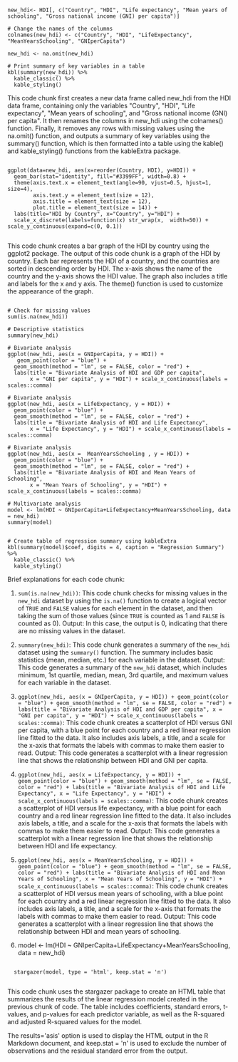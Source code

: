 
```{r myprettycode1, echo=TRUE, fig.cap='Summary of Key Variables'}

new_hdi<- HDI[, c("Country", "HDI", "Life expectancy", "Mean years of schooling", "Gross national income (GNI) per capita")]

# Change the names of the columns
colnames(new_hdi) <- c("Country", "HDI", "LifeExpectancy", "MeanYearsSchooling", "GNIperCapita")

new_hdi <- na.omit(new_hdi)

# Print summary of key variables in a table
kbl(summary(new_hdi)) %>%
  kable_classic() %>%
  kable_styling()
```

This code chunk first creates a new data frame called new_hdi from the HDI data frame, containing only the variables "Country", "HDI", "Life expectancy", "Mean years of schooling", and "Gross national income (GNI) per capita". It then renames the columns in new_hdi using the colnames() function. Finally, it removes any rows with missing values using the na.omit() function, and outputs a summary of key variables using the summary() function, which is then formatted into a table using the kable() and kable_styling() functions from the kableExtra package.

```{r myprettycode2, echo=TRUE, fig.cap='Graph of HDI by Country'}

ggplot(data=new_hdi, aes(x=reorder(Country, HDI), y=HDI)) +
  geom_bar(stat="identity", fill="#3399FF", width=0.8) +
  theme(axis.text.x = element_text(angle=90, vjust=0.5, hjust=1, size=4),
        axis.text.y = element_text(size = 12),
        axis.title = element_text(size = 12),
        plot.title = element_text(size = 14)) +
  labs(title="HDI by Country", x="Country", y="HDI") +
  scale_x_discrete(labels=function(x) str_wrap(x,  width=50)) + scale_y_continuous(expand=c(0, 0.1))


```

This code chunk creates a bar graph of the HDI by country using the ggplot2 package. The output of this code chunk is a graph of the HDI by country. Each bar represents the HDI of a country, and the countries are sorted in descending order by HDI. The x-axis shows the name of the country and the y-axis shows the HDI value. The graph also includes a title and labels for the x and y axis. The theme() function is used to customize the appearance of the graph.

```{r, model, echo=TRUE}

# Check for missing values
sum(is.na(new_hdi))

# Descriptive statistics
summary(new_hdi)

# Bivariate analysis
ggplot(new_hdi, aes(x = GNIperCapita, y = HDI)) +
   geom_point(color = "blue") +
  geom_smooth(method = "lm", se = FALSE, color = "red") +
  labs(title = "Bivariate Analysis of HDI and GDP per capita",
       x = "GNI per capita", y = "HDI") + scale_x_continuous(labels = scales::comma)

# Bivariate analysis
ggplot(new_hdi, aes(x = LifeExpectancy, y = HDI)) +
  geom_point(color = "blue") +
  geom_smooth(method = "lm", se = FALSE, color = "red") +
  labs(title = "Bivariate Analysis of HDI and Life Expectancy",
       x = "Life Expectancy", y = "HDI") + scale_x_continuous(labels = scales::comma)

# Bivariate analysis
ggplot(new_hdi, aes(x =  MeanYearsSchooling , y = HDI)) +
  geom_point(color = "blue") +
  geom_smooth(method = "lm", se = FALSE, color = "red") +
  labs(title = "Bivariate Analysis of HDI and Mean Years of Schooling",
       x = "Mean Years of Schooling", y = "HDI") + scale_x_continuous(labels = scales::comma)

# Multivariate analysis
model <- lm(HDI ~ GNIperCapita+LifeExpectancy+MeanYearsSchooling, data = new_hdi)
summary(model)


# Create table of regression summary using kableExtra
kbl(summary(model)$coef, digits = 4, caption = "Regression Summary") %>%
  kable_classic() %>%
  kable_styling()
```

Brief explanations for each code chunk:

1. `sum(is.na(new_hdi))`: This code chunk checks for missing values in the `new_hdi` dataset by using the `is.na()` function to create a logical vector of `TRUE` and `FALSE` values for each element in the dataset, and then taking the sum of those values (since `TRUE` is counted as 1 and `FALSE` is counted as 0).
Output: In this case, the output is 0, indicating that there are no missing values in the dataset.

2. `summary(new_hdi)`: This code chunk generates a summary of the `new_hdi` dataset using the `summary()` function. The summary includes basic statistics (mean, median, etc.) for each variable in the dataset.
Output: This code generates a summary of the `new_hdi` dataset, which includes minimum, 1st quartile, median, mean, 3rd quartile, and maximum values for each variable in the dataset.

3. `ggplot(new_hdi, aes(x = GNIperCapita, y = HDI)) + geom_point(color = "blue") + geom_smooth(method = "lm", se = FALSE, color = "red") + labs(title = "Bivariate Analysis of HDI and GDP per capita", x = "GNI per capita", y = "HDI") + scale_x_continuous(labels = scales::comma)`: This code chunk creates a scatterplot of HDI versus GNI per capita, with a blue point for each country and a red linear regression line fitted to the data. It also includes axis labels, a title, and a scale for the x-axis that formats the labels with commas to make them easier to read.
Output: This code generates a scatterplot with a linear regression line that shows the relationship between HDI and GNI per capita.

4. `ggplot(new_hdi, aes(x = LifeExpectancy, y = HDI)) + geom_point(color = "blue") + geom_smooth(method = "lm", se = FALSE, color = "red") + labs(title = "Bivariate Analysis of HDI and Life Expectancy", x = "Life Expectancy", y = "HDI") + scale_x_continuous(labels = scales::comma)`: This code chunk creates a scatterplot of HDI versus life expectancy, with a blue point for each country and a red linear regression line fitted to the data. It also includes axis labels, a title, and a scale for the x-axis that formats the labels with commas to make them easier to read.
Output: This code generates a scatterplot with a linear regression line that shows the relationship between HDI and life expectancy.

5. `ggplot(new_hdi, aes(x = MeanYearsSchooling, y = HDI)) + geom_point(color = "blue") + geom_smooth(method = "lm", se = FALSE, color = "red") + labs(title = "Bivariate Analysis of HDI and Mean Years of Schooling", x = "Mean Years of Schooling", y = "HDI") + scale_x_continuous(labels = scales::comma)`: This code chunk creates a scatterplot of HDI versus mean years of schooling, with a blue point for each country and a red linear regression line fitted to the data. It also includes axis labels, a title, and a scale for the x-axis that formats the labels with commas to make them easier to read.
Output: This code generates a scatterplot with a linear regression line that shows the relationship between HDI and mean years of schooling.

6. model <- lm(HDI ~ GNIperCapita+LifeExpectancy+MeanYearsSchooling, data = new_hdi)

```{r, results='asis', echo=TRUE}

  stargazer(model, type = 'html', keep.stat = 'n')
 
```
This code chunk uses the stargazer package to create an HTML table that summarizes the results of the linear regression model created in the previous chunk of code. The table includes coefficients, standard errors, t-values, and p-values for each predictor variable, as well as the R-squared and adjusted R-squared values for the model.

The results='asis' option is used to display the HTML output in the R Markdown document, and keep.stat = 'n' is used to exclude the number of observations and the residual standard error from the output.
